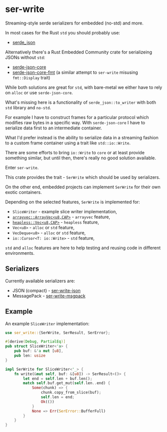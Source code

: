 ser-write
=========

Streaming-style serde serializers for embedded (no-std) and more.

In most cases for the Rust `std` you should probably use:

* [serde_json](https://crates.io/crates/serde_json)

Alternatively there's a Rust Embedded Community crate for serializeing JSONs without `std`:

* [serde-json-core](https://crates.io/crates/serde-json-core)
* [serde-json-core-fmt](https://crates.io/crates/serde-json-core-fmt) (a similar attempt to `ser-write` misusing `fmt::Display` trait)

While both solutions are great for `std`, with bare-metal we either have to rely on `alloc` or use `serde-json-core`.

What's missing here is a functionality of `serde_json::to_writer` with both `std` library and `no-std`.

For example I have to construct frames for a particular protocol which modifies raw bytes in a specific way.
With `serde-json-core` I have to serialize data first to an intermediate container.

What I'd prefer instead is the ability to serialize data in a streaming fashion to a custom frame container using a trait like `std::io::Write`.

There are some efforts to bring `io::Write` to `core` or at least provide something similar, but until then, there's really no good solution available.

Enter `ser-write`.

This crate provides the trait - `SerWrite` which should be used by serializers.

On the other end, embedded projects can implement `SerWrite` for their own exotic containers.

Depending on the selected features, `SerWrite` is implemented for:

* `SliceWriter` - example slice writer implementation,
* [`arrayvec::ArrayVec<u8,CAP>`](https://crates.io/crates/arrayvec) - `arrayvec` feature,
* [`heapless::Vec<u8,CAP>`](https://crates.io/crates/heapless) - `heapless` feature,
* `Vec<u8>` - `alloc` or `std` feature,
* `VecDeque<u8>` - `alloc` or `std` feature,
* `io::Cursor<T: io::Write>` - `std` feature,

`std` and `alloc` features are here to help testing and reusing code in different environments.


Serializers
-----------

Currently available serializers are:

* JSON (compact) - [ser-write-json](ser-write-json/)
* MessagePack - [ser-write-msgpack](ser-write-msgpack/)


Example
-------

An example `SliceWriter` implementation:

```rs
use ser_write::{SerWrite, SerResult, SerError};

#[derive(Debug, PartialEq)]
pub struct SliceWriter<'a> {
    pub buf: &'a mut [u8],
    pub len: usize
}

impl SerWrite for SliceWriter<'_> {
    fn write(&mut self, buf: &[u8]) -> SerResult<()> {
        let end = self.len + buf.len();
        match self.buf.get_mut(self.len..end) {
            Some(chunk) => {
                chunk.copy_from_slice(buf);
                self.len = end;
                Ok(())
            }
            None => Err(SerError::BufferFull)
        }
    }
}
```
